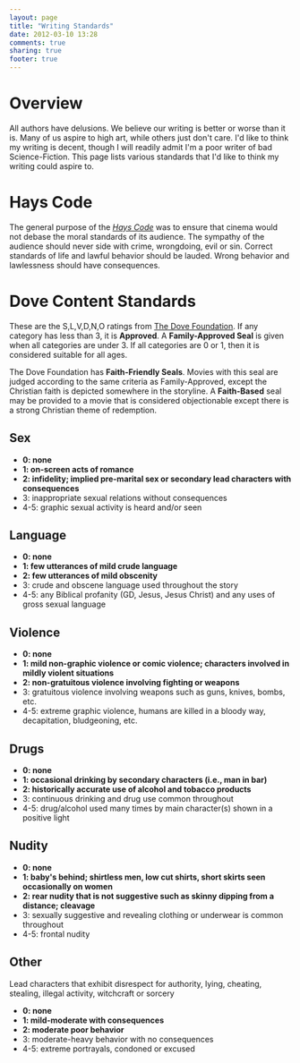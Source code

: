 ```yaml
---
layout: page
title: "Writing Standards"
date: 2012-03-10 13:28
comments: true
sharing: true
footer: true
---
```


Overview
========

All authors have delusions. We believe our writing is better or worse than it is. Many of us aspire to high art, while others just don't care. I'd like to think my writing is decent, though I will readily admit I'm a poor writer of bad Science-Fiction. This page lists various standards that I'd like to think my writing could aspire to.

Hays Code
=========

The general purpose of the *[Hays Code](/resources/hays-code)* was to ensure that cinema would not debase the moral standards of its audience. The sympathy of the audience should never side with crime, wrongdoing, evil or sin. Correct standards of life and lawful behavior should be lauded. Wrong behavior and lawlessness should have consequences.

Dove Content Standards
======================

These are the S,L,V,D,N,O ratings from [The Dove Foundation](http://www.dove.org/). If any category has less than 3, it is **Approved**. A **Family-Approved Seal** is given when all categories are under 3. If all categories are 0 or 1, then it is considered suitable for all ages.

The Dove Foundation has **Faith-Friendly Seals**. Movies with this seal are judged according to the same criteria as Family-Approved, except the Christian faith is depicted somewhere in the storyline. A **Faith-Based** seal may be provided to a movie that is considered objectionable except there is a strong Christian theme of redemption.

Sex
--------
  
* **0:	  none**
* **1:	  on-screen acts of romance**
* **2:	  infidelity; implied pre-marital sex or secondary lead characters with consequences**
* 3:	  inappropriate sexual relations without consequences
* 4-5:	graphic sexual activity is heard and/or seen

Language
--------

* **0:	 none**
* **1:	 few utterances of mild crude language**
* **2:	few utterances of mild obscenity**
* 3:	 crude and obscene language used throughout the story
* 4-5:	 any Biblical profanity (GD, Jesus, Jesus Christ) and any uses of gross sexual language

Violence
--------

* **0:	 none**
* **1:	 mild non-graphic violence or comic violence; characters involved in mildly violent situations**
* **2:	 non-gratuitous violence involving fighting or weapons**
* 3:	  gratuitous violence involving weapons such as guns, knives, bombs, etc.
* 4-5:	 extreme graphic violence, humans are killed in a bloody way, decapitation, bludgeoning, etc.

Drugs
-------
* **0:	 none**
* **1:	 occasional drinking by secondary characters (i.e., man in bar)**
* **2:	 historically accurate use of alcohol and tobacco products**
* 3:	 continuous drinking and drug use common throughout
* 4-5:	 drug/alcohol used many times by main character(s) shown in a positive light

Nudity
------

* **0:	 none**
* **1:	 baby's behind; shirtless men, low cut shirts, short skirts seen occasionally on women**
* **2:	 rear nudity that is not suggestive such as skinny dipping from a distance; cleavage**
* 3:	 sexually suggestive and revealing clothing or underwear is common throughout
* 4-5:	 frontal nudity

Other
------

Lead characters that exhibit disrespect for authority, lying, cheating, stealing, illegal activity, witchcraft or sorcery

* **0:	 none**
* **1:	 mild-moderate with consequences**
* **2:	 moderate poor behavior**
* 3:	 moderate-heavy behavior with no consequences
* 4-5:	 extreme portrayals, condoned or excused
